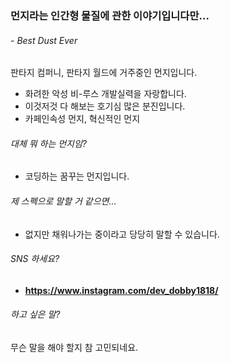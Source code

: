 ### 먼지라는 인간형 물질에 관한 이야기입니다만...
###### - Best Dust Ever

판타지 컴퍼니, 판타지 월드에 거주중인 먼지입니다.

- 화려한 악성 비-루스 개발실력을 자랑합니다.
- 이것저것 다 해보는 호기심 많은 분진입니다.
- 카페인속성 먼지, 혁신적인 먼지

###### 대체 뭐 하는 먼지임?

* 코딩하는 꿈꾸는 먼지입니다. 

###### 제 스펙으로 말할 거 같으면...
* 없지만 채워나가는 중이라고 당당히 말할 수 있습니다.

###### SNS 하세요?
- **https://www.instagram.com/dev_dobby1818/**

###### 하고 싶은 말?
무슨 말을 해야 할지 참 고민되네요.

